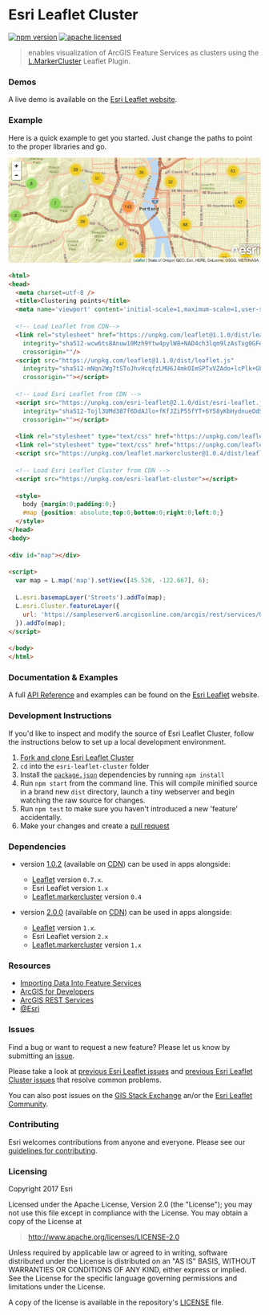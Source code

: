 # Esri Leaflet Cluster

[![npm version][npm-img]][npm-url]
[![apache licensed](https://img.shields.io/badge/license-Apache%202.0-orange.svg?style=flat-square)](https://raw.githubusercontent.com/Esri/esri-leaflet/master/LICENSE)

[npm-img]: https://img.shields.io/npm/v/esri-leaflet-cluster.svg?style=flat-square
[npm-url]: https://www.npmjs.com/package/esri-leaflet-cluster

> enables visualization of ArcGIS Feature Services as clusters using the [L.MarkerCluster](https://github.com/Leaflet/Leaflet.markercluster) Leaflet Plugin.

### Demos
A live demo is available on the [Esri Leaflet website](https://esri.github.io/esri-leaflet/examples/clustering-feature-layers.html).

### Example
Here is a quick example to get you started. Just change the paths to point to the proper libraries and go.

<a href="https://esri.github.io/esri-leaflet/examples/clustering-feature-layers.html">
  <img src="https://github.com/Esri/esri-leaflet-cluster/raw/master/cluster-example.jpg" alt="Demo">
</a>

```html
<html>
<head>
  <meta charset=utf-8 />
  <title>Clustering points</title>
  <meta name='viewport' content='initial-scale=1,maximum-scale=1,user-scalable=no' />

  <!-- Load Leaflet from CDN-->
  <link rel="stylesheet" href="https://unpkg.com/leaflet@1.1.0/dist/leaflet.css"
    integrity="sha512-wcw6ts8Anuw10Mzh9Ytw4pylW8+NAD4ch3lqm9lzAsTxg0GFeJgoAtxuCLREZSC5lUXdVyo/7yfsqFjQ4S+aKw=="
    crossorigin=""/>
  <script src="https://unpkg.com/leaflet@1.1.0/dist/leaflet.js"
    integrity="sha512-mNqn2Wg7tSToJhvHcqfzLMU6J4mkOImSPTxVZAdo+lcPlk+GhZmYgACEe0x35K7YzW1zJ7XyJV/TT1MrdXvMcA=="
    crossorigin=""></script>

  <!-- Load Esri Leaflet from CDN -->
  <script src="https://unpkg.com/esri-leaflet@2.1.0/dist/esri-leaflet.js"
    integrity="sha512-Tojl3UMd387f6DdAJlo+fKfJZiP55fYT+6Y58yKbHydnueOdSFOxrgLPuUxm7VW1szEt3hZVwv3V2sSUCuT35w=="
    crossorigin=""></script>

  <link rel="stylesheet" type="text/css" href="https://unpkg.com/leaflet.markercluster@1.0.4/dist/MarkerCluster.Default.css">
  <link rel="stylesheet" type="text/css" href="https://unpkg.com/leaflet.markercluster@1.0.4/dist/MarkerCluster.css">
  <script src="https://unpkg.com/leaflet.markercluster@1.0.4/dist/leaflet.markercluster.js"></script>

  <!-- Load Esri Leaflet Cluster from CDN -->
  <script src="https://unpkg.com/esri-leaflet-cluster"></script>

  <style>
    body {margin:0;padding:0;}
    #map {position: absolute;top:0;bottom:0;right:0;left:0;}
  </style>
</head>
<body>

<div id="map"></div>

<script>
  var map = L.map('map').setView([45.526, -122.667], 6);

  L.esri.basemapLayer('Streets').addTo(map);
  L.esri.Cluster.featureLayer({
    url: 'https://sampleserver6.arcgisonline.com/arcgis/rest/services/USA/MapServer/0'
  }).addTo(map);
</script>

</body>
</html>
```

### Documentation & Examples

A full [API Reference](https://esri.github.io/esri-leaflet/api-reference/layers/cluster-feature-layer.html) and examples can be found on the [Esri Leaflet](https://esri.github.io/esri-leaflet/) website.

### Development Instructions

If you'd like to inspect and modify the source of Esri Leaflet Cluster, follow the instructions below to set up a local development environment.

1. [Fork and clone Esri Leaflet Cluster](https://help.github.com/articles/fork-a-repo)
2. `cd` into the `esri-leaflet-cluster` folder
3. Install the [`package.json`](https://github.com/Esri/esri-leaflet/blob/master/package.json#L14-L49) dependencies by running `npm install`
4. Run `npm start` from the command line. This will compile minified source in a brand new `dist` directory, launch a tiny webserver and begin watching the raw source for changes.
5. Run `npm test` to make sure you haven't introduced a new 'feature' accidentally.
6. Make your changes and create a [pull request](https://help.github.com/articles/creating-a-pull-request)

### Dependencies

* version [1.0.2](https://github.com/Esri/esri-leaflet-cluster/releases/tag/v1.0.2) (available on [CDN](https://cdn.jsdelivr.net/leaflet.esri.clustered-feature-layer/1.0.2/esri-leaflet-clustered-feature-layer.js)) can be used in apps alongside:
  *  [Leaflet](https://leafletjs.com) version `0.7.x`.
  * Esri Leaflet version `1.x`
  * [Leaflet.markercluster](https://github.com/Leaflet/Leaflet.markercluster) version `0.4`

* version [2.0.0](https://github.com/Esri/esri-leaflet-cluster/releases/tag/v2.0.0) (available on [CDN](https://unpkg.com/esri-leaflet-cluster@2.0.0)) can be used in apps alongside:
  *  [Leaflet](https://leafletjs.com) version `1.x`.
  * Esri Leaflet version `2.x`
  * [Leaflet.markercluster](https://github.com/Leaflet/Leaflet.markercluster) version `1.x`

### Resources

* [Importing Data Into Feature Services](https://doc.arcgis.com/en/arcgis-online/manage-data/publish-features.htm#GUID-DD47C642-38B4-4645-801D-2866FE90BF73)
* [ArcGIS for Developers](https://developers.arcgis.com/)
* [ArcGIS REST Services](https://developers.arcgis.com/rest/)
* [@Esri](https://twitter.com/esri)

### Issues

Find a bug or want to request a new feature?  Please let us know by submitting an [issue](https://github.com/Esri/esri-leaflet-cluster/issues).

Please take a look at [previous Esri Leaflet issues](https://github.com/Esri/esri-leaflet/issues?labels=FAQ&milestone=&page=1&state=closed) and [previous Esri Leaflet Cluster issues](https://github.com/Esri/esri-leaflet-cluster/issues?labels=FAQ&milestone=&page=1&state=closed) that resolve common problems.

You can also post issues on the [GIS Stack Exchange](http://gis.stackexchange.com/questions/ask?tags=esri-leaflet,leaflet) an/or the [Esri Leaflet Community](https://community.esri.com/t5/esri-leaflet/ct-p/esri-leaflet).

### Contributing

Esri welcomes contributions from anyone and everyone. Please see our [guidelines for contributing](https://github.com/Esri/esri-leaflet/blob/master/CONTRIBUTING.md).

### Licensing
Copyright 2017 Esri

Licensed under the Apache License, Version 2.0 (the "License");
you may not use this file except in compliance with the License.
You may obtain a copy of the License at

> http://www.apache.org/licenses/LICENSE-2.0

Unless required by applicable law or agreed to in writing, software
distributed under the License is distributed on an "AS IS" BASIS,
WITHOUT WARRANTIES OR CONDITIONS OF ANY KIND, either express or implied.
See the License for the specific language governing permissions and
limitations under the License.

A copy of the license is available in the repository's [LICENSE](./LICENSE) file.